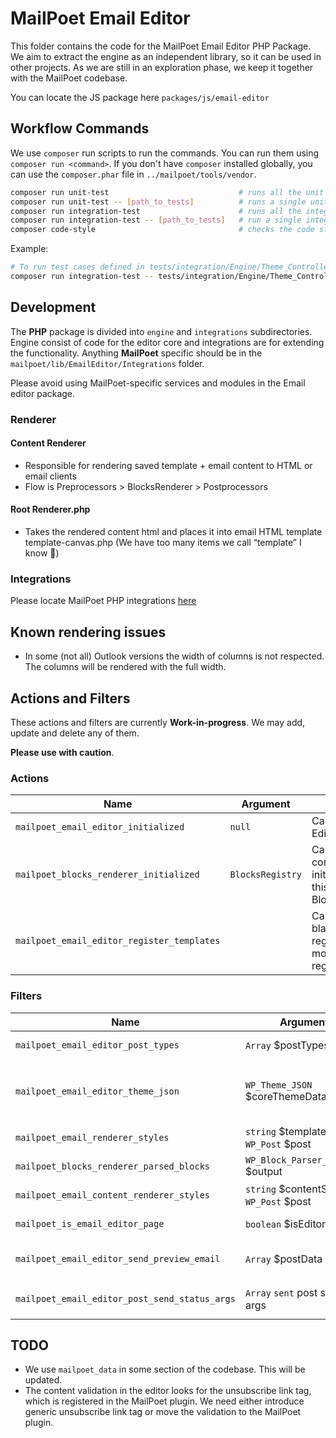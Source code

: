 # MailPoet Email Editor

This folder contains the code for the MailPoet Email Editor PHP Package.
We aim to extract the engine as an independent library, so it can be used in other projects.
As we are still in an exploration phase, we keep it together with the MailPoet codebase.

You can locate the JS package here `packages/js/email-editor`

## Workflow Commands
We use `composer` run scripts to run the commands. You can run them using `composer run <command>`.
If you don't have `composer` installed globally, you can use the `composer.phar` file in `../mailpoet/tools/vendor`.

```bash
composer run unit-test                             # runs all the unit tests
composer run unit-test -- [path_to_tests]          # runs a single unit test or a directory of tests
composer run integration-test                      # runs all the integrations tests
composer run integration-test -- [path_to_tests]   # run a single integration test or a directory of tests
composer code-style                                # checks the code style
```
Example:
```bash
# To run test cases defined in tests/integration/Engine/Theme_Controller_Test.php run
composer run integration-test -- tests/integration/Engine/Theme_Controller_Test.php
```

## Development

The **PHP** package is divided into `engine` and `integrations` subdirectories.
Engine consist of code for the editor core and integrations are for extending the functionality.
Anything **MailPoet** specific should be in the `mailpoet/lib/EmailEditor/Integrations` folder.

Please avoid using MailPoet-specific services and modules in the Email editor package.

### Renderer
#### Content Renderer
* Responsible for rendering saved template + email content to HTML or email clients
* Flow is Preprocessors > BlocksRenderer > Postprocessors

#### Root Renderer.php
* Takes the rendered content html and places it into email HTML template template-canvas.php (We have too many items we call “template” I know 🙁)

### Integrations
Please locate MailPoet PHP integrations [here](https://github.com/mailpoet/mailpoet/tree/13bf305aeb29bbadd0695ee02a3735e62cc4f21f/mailpoet/lib/EmailEditor/Integrations/MailPoet)


## Known rendering issues

- In some (not all) Outlook versions the width of columns is not respected. The columns will be rendered with the full width.

## Actions and Filters

These actions and filters are currently **Work-in-progress**.
We may add, update and delete any of them.

**Please use with caution**.

### Actions

| Name                                       | Argument         | Description                                                                                                      |
|--------------------------------------------|------------------|------------------------------------------------------------------------------------------------------------------|
| `mailpoet_email_editor_initialized`        | `null`           | Called when the Email Editor is initialized                                                                      |
| `mailpoet_blocks_renderer_initialized`     | `BlocksRegistry` | Called when the block content renderer is initialized. You may use this to add a new BlockRenderer               |
| `mailpoet_email_editor_register_templates` |                  | Called when the basic blank email template is registered. You can add more templates via register_block_template |

### Filters

| Name                                          | Argument                                  | Return                                                       | Description                                                                                                                                                         |
|-----------------------------------------------|-------------------------------------------|--------------------------------------------------------------|---------------------------------------------------------------------------------------------------------------------------------------------------------------------|
| `mailpoet_email_editor_post_types`            | `Array` $postTypes                        | `Array` EmailPostType                                        | Applied to the list of post types used by the `getPostTypes` method                                                                                                 |
| `mailpoet_email_editor_theme_json`            | `WP_Theme_JSON` $coreThemeData            | `WP_Theme_JSON` $themeJson                                   | Applied to the theme json data. This theme json data is created from the merging of the `WP_Theme_JSON_Resolver::get_core_data` and MailPoet owns `theme.json` file |
| `mailpoet_email_renderer_styles`              | `string` $templateStyles, `WP_Post` $post | `string` $templateStyles                                     | Applied to the email editor template styles.                                                                                                                        |
| `mailpoet_blocks_renderer_parsed_blocks`      | `WP_Block_Parser_Block[]` $output         | `WP_Block_Parser_Block[]` $output                            | Applied to the result of parsed blocks created by the BlocksParser.                                                                                                 |
| `mailpoet_email_content_renderer_styles`      | `string` $contentStyles, `WP_Post` $post  | `string` $contentStyles                                      | Applied to the inline content styles prior to use by the CSS Inliner.                                                                                               |
| `mailpoet_is_email_editor_page`               | `boolean` $isEditorPage                   | `boolean`                                                    | Check current page is the email editor page                                                                                                                         |
| `mailpoet_email_editor_send_preview_email`    | `Array` $postData                         | `boolean` Result of processing. Was email sent successfully? | Allows override of the send preview mail function. Folks may choose to use custom implementation                                                                    |
| `mailpoet_email_editor_post_send_status_args` | `Array` `sent` post status args           | `Array` register_post_status args                            | Allows update of the argument for the sent post status                                                                                                              |

## TODO
- We use `mailpoet_data` in some section of the codebase. This will be updated.
- The content validation in the editor looks for the unsubscribe link tag, which is registered in the MailPoet plugin. We need either introduce generic unsubscribe link tag or move the validation to the MailPoet plugin.
